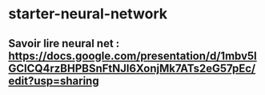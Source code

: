 # starter-neural-network
## Savoir lire neural net : https://docs.google.com/presentation/d/1mbv5lGClCQ4rzBHPBSnFtNJl6XonjMk7ATs2eG57pEc/edit?usp=sharing
